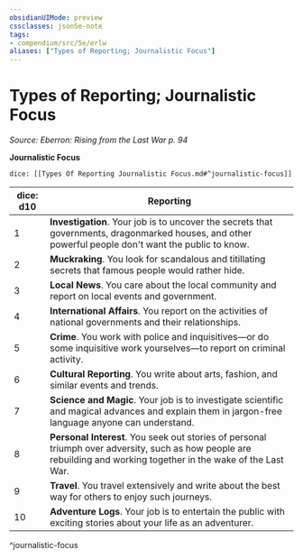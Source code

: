 ```yaml
---
obsidianUIMode: preview
cssclasses: json5e-note
tags:
- compendium/src/5e/erlw
aliases: ["Types of Reporting; Journalistic Focus"]
---
```

# Types of Reporting; Journalistic Focus
*Source: Eberron: Rising from the Last War p. 94* 

**Journalistic Focus**

`dice: [[Types Of Reporting Journalistic Focus.md#^journalistic-focus]]`

| dice: d10 | Reporting |
|-----------|-----------|
| 1 | **Investigation**. Your job is to uncover the secrets that governments, dragonmarked houses, and other powerful people don't want the public to know. |
| 2 | **Muckraking**. You look for scandalous and titillating secrets that famous people would rather hide. |
| 3 | **Local News**. You care about the local community and report on local events and government. |
| 4 | **International Affairs**. You report on the activities of national governments and their relationships. |
| 5 | **Crime**. You work with police and inquisitives—or do some inquisitive work yourselves—to report on criminal activity. |
| 6 | **Cultural Reporting**. You write about arts, fashion, and similar events and trends. |
| 7 | **Science and Magic**. Your job is to investigate scientific and magical advances and explain them in jargon-free language anyone can understand. |
| 8 | **Personal Interest**. You seek out stories of personal triumph over adversity, such as how people are rebuilding and working together in the wake of the Last War. |
| 9 | **Travel**. You travel extensively and write about the best way for others to enjoy such journeys. |
| 10 | **Adventure Logs**. Your job is to entertain the public with exciting stories about your life as an adventurer. |
^journalistic-focus